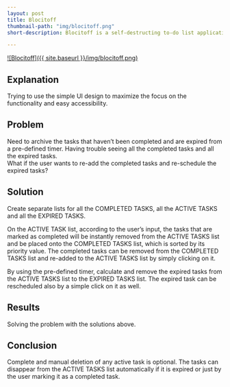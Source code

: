 ```yaml
---
layout: post
title: Blocitoff
thumbnail-path: "img/blocitoff.png"
short-description: Blocitoff is a self-destructing to-do list application.

---
```

[![Blocitoff]({{ site.baseurl }}/img/blocitoff.png)](https://github.com/cobunny/Blocitoff)

## Explanation

Trying to use the simple UI design to maximize the focus on the functionality and easy accessibility.

## Problem

Need to archive the tasks that haven’t been completed and are expired from a pre-defined timer.
Having trouble seeing all the completed tasks and all the expired tasks. <br> 
What if the user wants to re-add the completed tasks and re-schedule the expired tasks?

## Solution

Create separate lists for all the COMPLETED TASKS, all the ACTIVE TASKS and all the EXPIRED TASKS.

On the ACTIVE TASK list, according to the user’s input, the tasks that are marked as completed will be instantly removed from the ACTIVE TASKS list and be placed onto the COMPLETED TASKS list, which is sorted by its priority value.  The completed tasks can be removed from the COMPLETED TASKS list and re-added to the ACTIVE TASKS list by simply clicking on it.

By using the pre-defined timer, calculate and remove the expired tasks from the ACTIVE TASKS list to the EXPIRED TASKS list.  The expired task can be rescheduled also by a simple click on it as well.

## Results

Solving the problem with the solutions above.

## Conclusion

Complete and manual deletion of any active task is optional.  The tasks can disappear from the ACTIVE TASKS list automatically if it is expired or just by the user marking it as a completed task. 